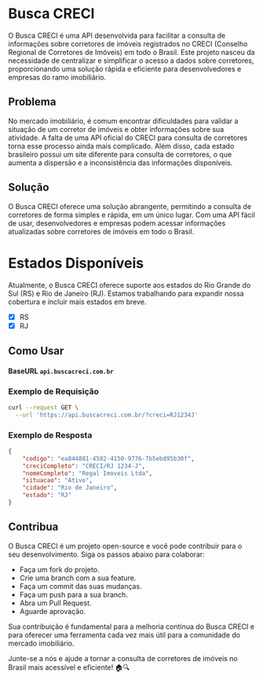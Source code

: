# Busca CRECI
O Busca CRECI é uma API desenvolvida para facilitar a consulta de informações sobre corretores de imóveis registrados no CRECI (Conselho Regional de Corretores de Imóveis) em todo o Brasil. Este projeto nasceu da necessidade de centralizar e simplificar o acesso a dados sobre corretores, proporcionando uma solução rápida e eficiente para desenvolvedores e empresas do ramo imobiliário.

## Problema
No mercado imobiliário, é comum encontrar dificuldades para validar a situação de um corretor de imóveis e obter informações sobre sua atividade. A falta de uma API oficial do CRECI para consulta de corretores torna esse processo ainda mais complicado. Além disso, cada estado brasileiro possui um site diferente para consulta de corretores, o que aumenta a dispersão e a inconsistência das informações disponíveis.

## Solução
O Busca CRECI oferece uma solução abrangente, permitindo a consulta de corretores de forma simples e rápida, em um único lugar. Com uma API fácil de usar, desenvolvedores e empresas podem acessar informações atualizadas sobre corretores de imóveis em todo o Brasil.

# Estados Disponíveis
Atualmente, o Busca CRECI oferece suporte aos estados do Rio Grande do Sul (RS) e Rio de Janeiro (RJ). Estamos trabalhando para expandir nossa cobertura e incluir mais estados em breve.
- [x] RS
- [x] RJ

## Como Usar

#### BaseURL `api.buscacreci.com.br`

### Exemplo de Requisição
```bash
curl --request GET \
  --url 'https://api.buscacreci.com.br/?creci=RJ1234J'
```

### Exemplo de Resposta
```json
{
    "codigo": "ea844881-4582-4150-9776-7b5ebd95b30f",
    "creciCompleto": "CRECI/RJ 1234-J",
    "nomeCompleto": "Regal Imoveis Ltda",
    "situacao": "Ativo",
    "cidade": "Rio de Janeiro",
    "estado": "RJ"
}
```

## Contribua
O Busca CRECI é um projeto open-source e você pode contribuir para o seu desenvolvimento. Siga os passos abaixo para colaborar:

- Faça um fork do projeto.
- Crie uma branch com a sua feature.
- Faça um commit das suas mudanças.
- Faça um push para a sua branch.
- Abra um Pull Request.
- Aguarde aprovação.

Sua contribuição é fundamental para a melhoria contínua do Busca CRECI e para oferecer uma ferramenta cada vez mais útil para a comunidade do mercado imobiliário.

Junte-se a nós e ajude a tornar a consulta de corretores de imóveis no Brasil mais acessível e eficiente! 🏠🔍


